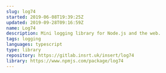 ```yaml
---
slug: log74
started: 2019-06-08T19:39:25Z
updated: 2019-09-28T09:16:59Z
name: Log74
description: Mini logging library for Node.js and the web.
tags: logging
languages: typescript
type: library
repository: https://gitlab.insrt.uk/insert/log74
library: https://www.npmjs.com/package/log74
---
```

